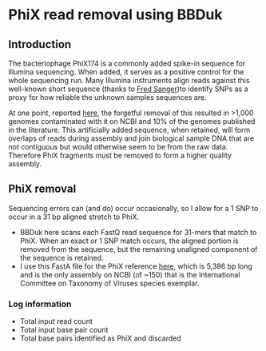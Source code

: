 # PhiX read removal using BBDuk

## Introduction

The bacteriophage PhiX174 is a commonly added spike-in sequence for Illumina sequencing. When added, it serves as a positive control for the whole sequencing run. Many Illumina instruments align reads against this well-known short sequence (thanks to [Fred Sanger](https://pubmed.ncbi.nlm.nih.gov/731693/))to identify SNPs as a proxy for how reliable the unknown samples sequences are.

At one point, reported [here](https://www.ncbi.nlm.nih.gov/pmc/articles/PMC4511556/), the forgetful removal of this resulted in >1,000 genomes contaminated with it on NCBI and 10% of the genomes published in the literature. This artificially added sequence, when retained, will form overlaps of reads during assembly and join biological sample DNA that are not contiguous but would otherwise seem to be from the raw data. Therefore PhiX fragments must be removed to form a higher quality assembly.

## PhiX removal

Sequencing errors can (and do) occur occasionally, so I allow for a 1 SNP to occur in a 31 bp aligned stretch to PhiX.

- BBDuk here scans each FastQ read sequence for 31-mers that match to PhiX. When an exact or 1 SNP match occurs, the aligned portion is removed from the sequence, but the remaining unaligned component of the sequence is retained.
- I use this FastA file for the PhiX reference [here](https://www.ncbi.nlm.nih.gov/nuccore/NC_001422.1/), which is 5,386 bp long and is the only assembly on NCBI (of ~150) that is the International Committee on Taxonomy of Viruses species exemplar.

### Log information

- Total input read count
- Total input base pair count
- Total base pairs identified as PhiX and discarded
